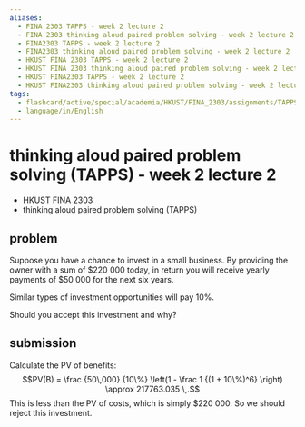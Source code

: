 ```yaml
---
aliases:
  - FINA 2303 TAPPS - week 2 lecture 2
  - FINA 2303 thinking aloud paired problem solving - week 2 lecture 2
  - FINA2303 TAPPS - week 2 lecture 2
  - FINA2303 thinking aloud paired problem solving - week 2 lecture 2
  - HKUST FINA 2303 TAPPS - week 2 lecture 2
  - HKUST FINA 2303 thinking aloud paired problem solving - week 2 lecture 2
  - HKUST FINA2303 TAPPS - week 2 lecture 2
  - HKUST FINA2303 thinking aloud paired problem solving - week 2 lecture 2
tags:
  - flashcard/active/special/academia/HKUST/FINA_2303/assignments/TAPPS/week_2_lecture_2
  - language/in/English
---
```


# thinking aloud paired problem solving (TAPPS) - week 2 lecture 2

- HKUST FINA 2303
- thinking aloud paired problem solving (TAPPS)

## problem

Suppose you have a chance to invest in a small business. By providing the owner with a sum of \$220&nbsp;000 today, in return you will receive yearly payments of \$50&nbsp;000 for the next six years.

Similar types of investment opportunities will pay 10%.

Should you accept this investment and why?

## submission

Calculate the PV of benefits: $$PV(B) = \frac {50\,000} {10\%} \left(1 - \frac 1 {(1 + 10\%)^6} \right) \approx 217763.035 \,.$$ This is less than the PV of costs, which is simply \$220&nbsp;000. So we should reject this investment.
